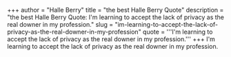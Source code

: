 +++
author = "Halle Berry"
title = "the best Halle Berry Quote"
description = "the best Halle Berry Quote: I'm learning to accept the lack of privacy as the real downer in my profession."
slug = "im-learning-to-accept-the-lack-of-privacy-as-the-real-downer-in-my-profession"
quote = '''I'm learning to accept the lack of privacy as the real downer in my profession.'''
+++
I'm learning to accept the lack of privacy as the real downer in my profession.
